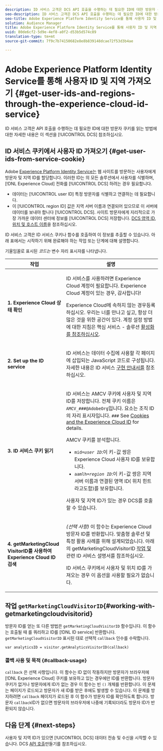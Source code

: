 ```yaml
---
description: ID 서비스 고객은 DCS API 호출을 수행하는 데 필요한 ID에 대한 방문자 쿠키를 읽는 방법에 대한 자세한 내용은 이 섹션을 참조하십시오.
seo-description: ID 서비스 고객은 DCS API 호출을 수행하는 데 필요한 ID에 대한 방문자 쿠키를 읽는 방법에 대한 자세한 내용은 이 섹션을 참조하십시오.
seo-title: Adobe Experience Platform Identity Service를 통해 사용자 ID 및 지역 가져오기
solution: Audience Manager
title: Adobe Experience Platform Identity Service를 통해 사용자 ID 및 지역 가져오기
uuid: 80de6cf2-5d9e-4ef8-a0f2-d53b5d574c89
translation-type: tm+mt
source-git-commit: 7f9c7b74150682e8e8b839148dcae72f53d3b4ae

---
```



# Adobe Experience Platform Identity Service를 통해 사용자 ID 및 지역 가져오기 {#get-user-ids-and-regions-through-the-experience-cloud-id-service}

ID 서비스 고객은 API 호출을 수행하는 데 필요한 ID에 대한 방문자 쿠키를 읽는 방법에 대한 자세한 내용은 이 섹션을 [!UICONTROL DCS] 참조하십시오.

## ID 서비스 쿠키에서 사용자 ID 가져오기 {#get-user-ids-from-service-cookie}

Adobe [Experience Platform Identity Service는](https://marketing.adobe.com/resources/help/en_US/mcvid/) 웹 사이트를 방문하는 사용자에게 방문자 및 지역 ID를 할당합니다. 이러한 ID는 의 모든 솔루션에서 사용자를 식별하며, [!DNL Experience Cloud] 전화를 [!UICONTROL DCS] 하려는 경우 필요합니다.

* 데이터는 [!UICONTROL user ID] 특정 방문자를 식별하고 연결하는 데 필요합니다.
* 이 [!UICONTROL region ID] 값은 지역 서버 이름과 연결되어 있으므로 이 서버에 데이터를 보내야 합니다 [!UICONTROL DCS]. 사이트 방문자에게 지리적으로 가장 가까운 데이터 센터에 정보를 [!UICONTROL DCS] 저장합니다. [DCS 영역 ID, 위치 및 호스트 이름](../../../api/dcs-intro/dcs-api-reference/dcs-regions.md)을 참조하십시오.

ID 서비스 고객은 ID 서비스 쿠키나 함수를 호출하여 이 정보를 추출할 수 있습니다. 아래 표에서는 시작하기 위해 완료해야 하는 작업 또는 단계에 대해 설명합니다.

기울임꼴로 표시된 *코드는* 변수 자리 표시자를 나타냅니다.

<table id="table_660EBE1C24DD4FBE9DCE5191836C9135"> 
 <thead> 
  <tr> 
   <th colname="col1" class="entry"> 작업 </th> 
   <th colname="col2" class="entry"> 설명 </th> 
  </tr> 
 </thead>
 <tbody> 
  <tr> 
   <td colname="col1"> <p> <b>1. Experience Cloud <span class="keyword"> 상태</span> 확인</b> </p> </td> 
   <td colname="col2"> <p>ID 서비스를 <span class="keyword"> 사용하려면</span> Experience Cloud 계정이 필요합니다. Experience Cloud <span class="keyword"> 계정이 있는</span> 경우, 감사합니다! </p> <p> Experience Cloud에 속하지 않는 <span class="keyword"> 경우</span>등록하십시오. 우리는 너를 만나고 싶고, 항상 더 많은 것을 위한 공간이 있다. 계정 설정 방법에 대한 지침은 핵심 서비스 - 솔루션 <a href="https://marketing.adobe.com/resources/help/en_US/mcloud/?f=core_services.html" format="https" scope="external"> 활성화를 참조하십시오</a>. </p> </td> 
  </tr> 
  <tr> 
   <td colname="col1"> <p> <b>2. Set up the <span class="keyword"> ID service</span></b> </p> </td> 
   <td colname="col2"> <p>ID <span class="keyword"> 서비스는</span> 데이터 수집에 사용할 각 페이지에 삽입되는 JavaScript 코드로 구성됩니다. 자세한 내용은 ID 서비스 <a href="https://marketing.adobe.com/resources/help/en_US/mcvid/mcvid-implementation-guides.html" format="https" scope="external"> 구현 안내서를</a> 참조하십시오. </p> </td> 
  </tr> 
  <tr> 
   <td colname="col1"> <p> <b>3. ID <span class="keyword"> 서비스</span> 쿠키 읽기</b> </p> </td> 
   <td colname="col2"> <p>ID <span class="keyword"> 서비스는</span> AMCV 쿠키에 사용자 및 지역 ID를 저장합니다. 전체 쿠키 이름은 <code>AMCV_<i>###</i>@AdobeOrg</code>입니다. 요소는 조직 ID의 자리 표시자입니다. <code><i>###</i></code> See <a href="https://marketing.adobe.com/resources/help/en_US/mcvid/mcvid_cookies.html" format="https" scope="external"> Cookies and the Experience Cloud ID</a> for details. </p> <p>AMCV 쿠키를 분석합니다. </p> <p> 
     <ul id="ul_502ECFCDDD084D448B5EDC4E5C0909C1"> 
      <li id="li_662FFA36AC854E699D50A183B161D654"> <code>mid=<i>user ID</i></code>:이 키-값 쌍은 Experience Cloud <span class="keyword"> 사용자 ID를</span> 보유합니다. </li> 
      <li id="li_65422233187B4217B50DC52DBD58F404"> <code>aamlh=<i>region ID</i></code>:이 키-값 쌍은 지역 서버 이름과 연결된 영역 ID( <span class="term"> 위치 힌트라고도</span>함)를 보유합니다. </li> 
     </ul> </p> <p>사용자 및 지역 ID가 <span class="wintitle"> 있는</span> 경우 DCS를 호출할 수 있습니다. </p> </td> 
  </tr> 
  <tr> 
   <td colname="col1"> <p> <b>4. getMarketingCloud <span class="keyword"> VisitorID를</span> 사용하여 Experience Cloud ID 검색</b> </p> </td> 
   <td colname="col2"> <p><i>(선택 사항)</i> 이 함수는 Experience Cloud <span class="keyword"> 방문자 ID를</span> 반환합니다. 맞춤형 솔루션 및 특정 활용 사례를 위해 설계되었습니다. 아래의 getMarketingCloudVisitorID <a href="../../../api/dcs-intro/dcs-s2s/dcs-mcid-ids.md#working-with-getmarketingcloudvisitorid"> 작업 및</a> 관련 ID 서비스 설명서를 <a href="https://marketing.adobe.com/resources/help/en_US/mcvid/mcvid-getmcvid.html" format="https" scope="external"></a>참조하십시오. </p> <p>ID 서비스 쿠키에서 사용자 및 위치 ID를 가져오는 경우 이 옵션을 사용할 필요가 없습니다. </p> </td> 
  </tr> 
 </tbody> 
</table>

## 작업 `getMarketingCloudVisitorID`{#working-with-getmarketingcloudvisitorid}

방문자 ID를 얻는 또 다른 방법은 `getMarketingCloudVisitorID` 함수입니다. 이 함수는 호출될 때 를 쿼리하고 ID를 [!DNL ID service] 반환합니다. `getMarketingCloudVisitorID` 표시된 대로 선택적 `callback` 인수를 수락합니다.

`var analyticsID = visitor.getAnalyticsVisitorID(callback)`

### 콜백 사용 및 목적 {#callback-usage}

`callback` 은 선택 사항입니다. 이 함수는 ID 없이 작동하지만 방문자가 브라우저에 [!DNL Experience Cloud] 쿠키를 보유하고 있는 경우에만 ID를 반환합니다. 방문자 쿠키가 없거나 방문자에게 ID가 없는 경우 이 함수는 빈 `()` 개체를 반환합니다. 이 문제는 페이지가 로드되고 방문자가 새 ID를 받은 후에도 발생할 수 있습니다. 이 문제를 방지하려면 `callback` 페이지가 로드된 후 이 함수가 방문자 ID를 확인하도록 합니다. 방문자 `callback`ID가 없으면 방문자의 브라우저에 나중에 기록되더라도 방문자 ID가 반환되지 않습니다.

## 다음 단계 {#next-steps}

사용자 및 지역 ID가 있으면 [!UICONTROL DCS] 데이터 전송 및 수신을 시작할 수 있습니다. DCS [API 호출](../../../api/dcs-intro/dcs-s2s/dcs-s2s-calls.md)만들기를 참조하십시오.